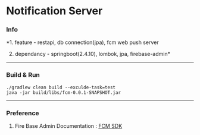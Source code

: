 # Notification Server

### Info

 *1.  feature - restapi, db connection(jpa), fcm web push server
 
 2.  dependancy - springboot(2.4.10), lombok, jpa, firebase-admin*

---
### Build & Run
    ./gradlew clean build --exculde-task=test
    java -jar build/libs/fcm-0.0.1-SNAPSHOT.jar
---

### Preference
 1. Fire Base Admin Documentation : [FCM SDK](https://firebase.google.com/docs/reference/admin/java/reference/com/google/firebase/messaging/Message.Builder.html)
 
